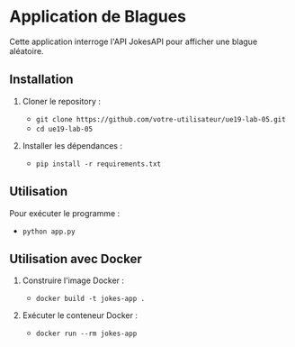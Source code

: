 # Application de Blagues

Cette application interroge l'API JokesAPI pour afficher une blague aléatoire.

## Installation

1. Cloner le repository :
   - `git clone https://github.com/votre-utilisateur/ue19-lab-05.git`
   - `cd ue19-lab-05`

2. Installer les dépendances :
   - `pip install -r requirements.txt`

## Utilisation

Pour exécuter le programme :
   - `python app.py`

## Utilisation avec Docker

1. Construire l'image Docker :
   - `docker build -t jokes-app .`

2. Exécuter le conteneur Docker :
   - `docker run --rm jokes-app`